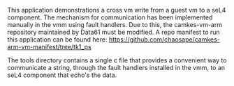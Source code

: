 This application demonstrations a cross vm write from a guest vm to a
seL4 component. The mechanism for communication has been implemented
manually in the vmm using fault handlers. Due to this, the
camkes-vm-arm repository maintained by Data61 must be modified. A repo
manifest to run this application can be found here:
https://github.com/chaosape/camkes-arm-vm-manifest/tree/tk1_ps

The tools directory contains a single c file that provides a
convenient way to communicate a string, through the fault handlers
installed in the vmm, to an seL4 component that echo's the data.